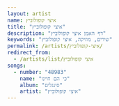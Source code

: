 ```yaml
---
layout: artist
name: איצי קופולוביץ
title: "איצי קופולוביץ"
description: "דף האמן איצי קופולוביץ"
keywords: "שירים, מוזיקה, איצי קופולוביץ"
permalink: /artists/איצי-קופולוביץ/
redirect_from:
  - /artists/list/איצי קופולוביץ
songs:
  - number: "48983"
    name: "כי הם חיינו"
    album: "סינגלים"
    artist: "איצי קופולוביץ"
---
```

